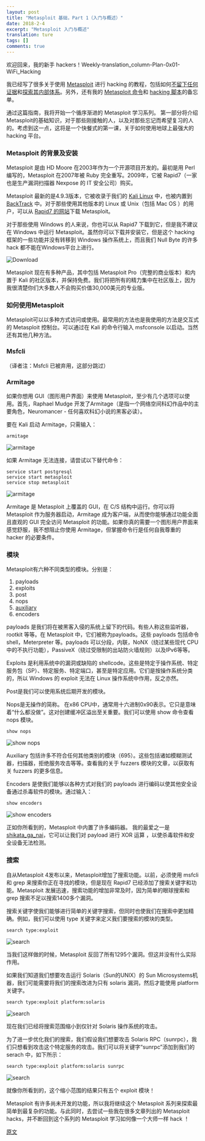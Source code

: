 ```yaml
---
layout: post
title: "Metasploit 基础，Part 1（入门与概述）"
date: 2018-2-4
excerpt: "Metasploit 入门与概述"
translation: ture
tags: []
comments: true
---
```


欢迎回来，我的新手 hackers！Weekly-translation_column-Plan-0x01-WiFi_Hacking

我已经写了很多关于使用 [Metasploit](https://null-byte.wonderhowto.com/search/metasploit/) 进行 hacking 的教程，包括如何[不留下任何证据](https://null-byte.wonderhowto.com/how-to/hack-like-pro-use-metasploits-psexec-hack-without-leaving-evidence-0149027/)和[探索其内部体系](https://null-byte.wonderhowto.com/how-to/hack-like-pro-exploring-inner-architecture-metasploit-0151006/)。另外，还有我的 [Metasploit 命令](https://null-byte.wonderhowto.com/how-to/hack-like-pro-ultimate-command-cheat-sheet-for-metasploits-meterpreter-0149146/)和 [hacking 脚本](https://null-byte.wonderhowto.com/how-to/hack-like-pro-ultimate-list-hacking-scripts-for-metasploits-meterpreter-0149339/)的备忘单。

通过这篇指南，我将开始一个循序渐进的 Metasploit 学习系列。 第一部分将介绍Metasploit的基础知识，对于那些刚接触的人，以及对那些忘记而希望复习的人的。考虑到这一点，这将是一个快餐式的第一课，关于如何使用地球上最强大的 hacking 平台。

### Metasploit 的背景及安装

Metasploit 是由 HD Moore 在2003年作为一个开源项目开发的。最初是用 Perl 编写的，Metasploit 在2007年被 Ruby 完全重写。2009年，它被 Rapid7（一家也是生产漏洞扫描器 Nexpose 的 IT 安全公司）购买。

Metasploit 最新的是4.9.3版本，它被收录于我们的 [Kali Linux](https://null-byte.wonderhowto.com/how-to/hack-like-pro-getting-started-with-kali-your-new-hacking-system-0151631/) 中，也被内置到 [BackTrack](https://null-byte.wonderhowto.com/how-to/hack-like-pro-getting-started-with-backtrack-your-new-hacking-system-0146889/) 中。对于那些使用其他版本的 Linux 或 Unix（包括 Mac OS ）的用户，可以从 [Rapid7 的网站](https://www.rapid7.com/products/metasploit/download/)下载 Metasploit。

对于那些使用 Windows 的人来说，你也可以从 Rapid7 下载到它，但是我不建议在 Windows 中运行 Metasploit。虽然你可以下载并安装它，但是这个 hacking 框架的一些功能并没有转移到 Windows 操作系统上，而且我们 Null Byte 的许多 hack 都不能在Windows平台上进行。

![Download](https://img.wonderhowto.com/img/87/23/63540586942218/0/hack-like-pro-metasploit-for-aspiring-hacker-part-1-primer-overview.w1456.jpg)

Metasploit 现在有多种产品，其中包括 Metasploit Pro（完整的商业版本）和内置于 Kali 的社区版本，并保持免费。我们将把所有的精力集中在社区版上，因为我很清楚你们大多数人不会购买价值30,000美元的专业版。

### 如何使用Metasploit

Metasploit可以以多种方式访问或使用。最常用的方法也是我使用的方法是交互式的 Metasploit 控制台。可以通过在 Kali 的命令行输入 msfconsole 以启动。当然还有其他几种方法。

### Msfcli

（译者注：Msfcli 已被弃用，这部分跳过）

### Armitage

如果你想用 GUI（图形用户界面）来使用 Metasploit，至少有几个选项可以使用。首先，Raphael Mudge 开发了Armitage（是指一个网络空间科幻作品中的主要角色，Neuromancer - 任何喜欢科幻小说的黑客必读）。

要在 Kali 启动 Armitage，只需输入：

	armitage

![armitage](https://img.wonderhowto.com/img/64/36/63540318703435/0/hack-like-pro-metasploit-for-aspiring-hacker-part-1-primer-overview.w1456.jpg)

如果 Armitage 无法连接，请尝试以下替代命令：

	service start postgresql
	service start metasploit
	service stop metasploit

![armitage](https://img.wonderhowto.com/img/62/48/63540318848263/0/hack-like-pro-metasploit-for-aspiring-hacker-part-1-primer-overview.w1456.jpg)

Armitage 是 Metasploit 上覆盖的 GUI，在 C/S 结构中运行。你可以将 Metasploit 作为服务器启动，Armitage 成为客户端，从而使你能够通过功能全面且直观的 GUI 完全访问 Metasploit 的功能。如果你真的需要一个图形用户界面来感觉舒服，我不想阻止你使用 Armitage，但掌握命令行是任何自我尊重的 hacker 的必要条件。

### 模块

Metasploit有六种不同类型的模块。分别是：

1. payloads
2. exploits
3. post
4. nops
5. [auxiliary](https://null-byte.wonderhowto.com/how-to/hack-like-pro-exploring-metasploit-auxiliary-modules-ftp-fuzzing-0155574/)
6. encoders

payloads 是我们将在被黑客入侵的系统上留下的代码。有些人称这些监听器，rootkit 等等。在 Metasploit 中，它们被称为payloads。这些 payloads 包括命令 shell，Meterpreter 等。payloads 可以分段，内联，NoNX（绕过某些现代 CPU 中的不执行功能），PassiveX（绕过受限制的出站防火墙规则）以及IPv6等等。

Exploits 是利用系统中的漏洞或缺陷的 shellcode。这些是特定于操作系统、特定服务包（SP）、特定服务、特定端口，甚至是特定应用。它们是按操作系统分类的，所以 Windows 的 exploit 无法在 Linux 操作系统中作用，反之亦然。

Post是我们可以使用系统后期开发的模块。

Nops是无操作的简称。 在x86 CPU中，通常用十六进制0x90表示。它只是意味着“什么都没做”。这对创建缓冲区溢出至关重要。我们可以使用 show 命令查看 nops 模块。

	show nops

![show nops](https://img.wonderhowto.com/img/37/27/63540342181779/0/hack-like-pro-metasploit-for-aspiring-hacker-part-1-primer-overview.w1456.jpg)

Auxiliary 包括许多不符合任何其他类别的模块（695）。这些包括诸如模糊测试器，扫描器，拒绝服务攻击等等。查看我的关于 fuzzers 模块的文章，以获取有关 fuzzers 的更多信息。

Encoders 是使我们能够以各种方式对我们的 payloads 进行编码以使其他安全设备通过杀毒软件的模块。通过输入：

	show encoders

![show encoders](https://img.wonderhowto.com/img/45/66/63540342301107/0/hack-like-pro-metasploit-for-aspiring-hacker-part-1-primer-overview.w1456.jpg)

正如你所看到的，Metasploit 中内置了许多编码器。 我的最爱之一是 [shikata_ga_nai](https://null-byte.wonderhowto.com/how-to/hack-like-pro-change-signature-metasploit-payloads-evade-antivirus-detection-0149867/)，它可以让我们对 payload 进行 XOR 运算 ，以使杀毒软件和安全设备无法检测。

### 搜索

自从Metasploit 4发布以来，Metasploit增加了搜索功能。以前，必须使用 msfcli 和 grep 来搜索你正在寻找的模块，但是现在 Rapid7 已经添加了搜索关键字和功能。Metasploit 发展迅速，搜索功能的增加非常及时，因为简单的眼球搜索和 grep 搜索不足以搜索1400多个漏洞。

搜索关键字使我们能够进行简单的关键字搜索，但同时也使我们在搜索中更加精确。例如，我们可以使用 type 关键字来定义我们要搜索的模块的类型。

	search type:exploit

![search](https://img.wonderhowto.com/img/65/02/63540321278685/0/hack-like-pro-metasploit-for-aspiring-hacker-part-1-primer-overview.w1456.jpg)

当我们这样做的时候，Metasploit 反回了所有1295个漏洞。但这并没有什么实际作用。

如果我们知道我们想要攻击运行 Solaris（Sun的UNIX）的 Sun Microsystems机器，我们可能需要将我们的搜索改进为只有 solaris 漏洞，然后才能使用 platform 关键字。

	search type:exploit platform:solaris

![search](https://img.wonderhowto.com/img/99/48/63540321754622/0/hack-like-pro-metasploit-for-aspiring-hacker-part-1-primer-overview.w1456.jpg)

现在我们已经将搜索范围缩小到仅针对 Solaris 操作系统的攻击。

为了进一步优化我们的搜索，我们假设我们想要攻击 Solaris RPC（sunrpc），我们只想看到攻击这个特定服务的攻击。我们可以将关键字“sunrpc”添加到我们的 serach 中，如下所示：

	search type:exploit platform:solaris sunrpc

![search](https://img.wonderhowto.com/img/83/94/63540322466169/0/hack-like-pro-metasploit-for-aspiring-hacker-part-1-primer-overview.w1456.jpg)

就像你所看到的，这个缩小范围的结果只有五个 exploit 模块！

Metasploit 有许多尚未开发的功能，所以我将继续这个 Metasploit 系列来探索最简单到最复杂的功能。与此同时，去尝试一些我在很多文章列出的 Metasploit hacks，并不断回到这个系列的 Metasploit 学习如何像一个大师一样 hack ！

[原文](https://null-byte.wonderhowto.com/how-to/hack-like-pro-metasploit-for-aspiring-hacker-part-1-primer-overview-0155986/)
